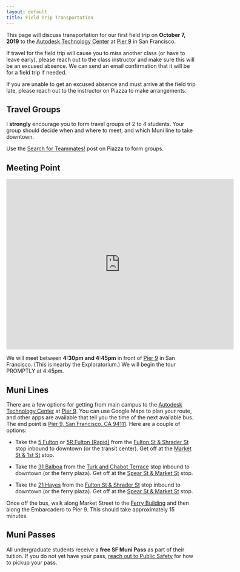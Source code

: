 ```yaml
---
layout: default
title: Field Trip Transportation
---
```


This page will discuss transportation for our first field trip on **October 7, 2019** to the [Autodesk Technology Center](https://www.autodesk.com/technology-centers/san-francisco) at [Pier 9](https://goo.gl/maps/wqvHYxgA9iTirKtp9) in San Francisco.

<div class="notification is-usf-gold">
  <p>If travel for the field trip will cause you to miss another class (or have to leave early), please reach out to the class instructor and make sure this will be an excused absence. We can send an email confirmation that it will be for a field trip if needed.</p>

  <p>If you are unable to get an excused absence and must arrive at the field trip late, please reach out to the instructor on Piazza to make arrangements.</p>
</div>

## Travel Groups

I **strongly** encourage you to form travel groups of 2 to 4 students. Your group should decide when and where to meet, and which Muni line to take downtown.

<i class="far fa-user-friends"></i> Use the [Search for Teammates!](https://piazza.com/class/jw1afd1q2je3ig?cid=5#) post on Piazza to form groups.

## Meeting Point

<p><iframe src="https://www.google.com/maps/embed?pb=!1m18!1m12!1m3!1d631.3600192136804!2d-122.39810061950479!3d37.799809613239255!2m3!1f0!2f0!3f0!3m2!1i1024!2i768!4f13.1!3m3!1m2!1s0x8085805e5f1a5139%3A0x4b4f678ce059c178!2sAutodesk%20Technology%20Center!5e0!3m2!1sen!2sus!4v1569524016020!5m2!1sen!2sus" width="600" height="450" frameborder="0" style="border:0; height: 450px;" allowfullscreen=""></iframe></p>

We will meet between **4:30pm and 4:45pm** in front of [Pier 9](https://goo.gl/maps/wqvHYxgA9iTirKtp9) in San Francisco. (This is nearby the Exploratorium.) We will begin the tour PROMPTLY at 4:45pm.

## Muni Lines

There are a few options for getting from main campus to the [Autodesk Technology Center](https://www.autodesk.com/technology-centers/san-francisco) at [Pier 9](https://goo.gl/maps/wqvHYxgA9iTirKtp9). You can use Google Maps to plan your route, and other apps are available that tell you the time of the next available bus. The end point is [Pier 9, San Francisco, CA 94111](https://goo.gl/maps/wqvHYxgA9iTirKtp9). Here are a couple of options:

- Take the [5 Fulton](https://www.sfmta.com/routes/5-fulton) or [5R Fulton (Rapid)](https://www.sfmta.com/routes/5r-fulton-rapid) from the [Fulton St & Shrader St](https://www.sfmta.com/stops/fulton-st-shrader-st-14234) stop inbound to downtown (or the transit center). Get off at the [Market St & 1st St](https://www.sfmta.com/stops/market-st-1st-st-15638) stop.

- Take the [31 Balboa](https://www.sfmta.com/routes/31-balboa) from the [Turk and Chabot Terrace](https://www.sfmta.com/stops/turk-st-chabot-ter-16715) stop inbound to downtown (or the ferry plaza). Get off at the [Spear St & Market St](https://www.sfmta.com/stops/spear-st-market-st-16475) stop.

- Take the [21 Hayes](https://www.sfmta.com/routes/21-hayes) from the [Fulton St & Shrader St](https://www.sfmta.com/stops/fulton-st-shrader-st-17499) stop inbound to downtown (or the ferry plaza). Get off at the [Spear St & Market St](https://www.sfmta.com/stops/spear-st-market-st-16475) stop.

Once off the bus, walk along Market Street to the [Ferry Building](https://www.ferrybuildingmarketplace.com/) and then along the Embarcadero to Pier 9. This should take approximately 15 minutes.

## Muni Passes

All undergraduate students receive a **free SF Muni Pass** as part of their tuition. If you do not yet have your pass, [reach out to Public Safety](https://myusf.usfca.edu/public-safety-transportation/transportation/public-transportation) for how to pickup your pass.
